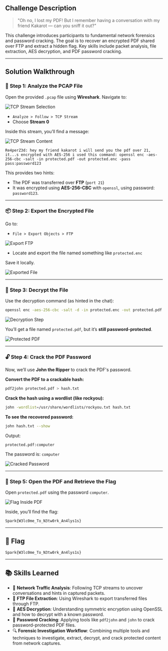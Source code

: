 ## Challenge Description

> "Oh no, I lost my PDF! But I remember having a conversation with my friend Kakarot — can you sniff it out?"

This challenge introduces participants to fundamental network forensics and password cracking. The goal is to recover an encrypted PDF shared over FTP and extract a hidden flag. Key skills include packet analysis, file extraction, AES decryption, and PDF password cracking.

---

## Solution Walkthrough

### 🧠 Step 1: Analyze the PCAP File

Open the provided `.pcap` file using **Wireshark**. Navigate to:

![TCP Stream Selection](./Screenshot_1555.png)

- `Analyze > Follow > TCP Stream`
- Choose **Stream 0**

Inside this stream, you’ll find a message:

![TCP Stream Content](./Screenshot_1556.png)

```text
Re4perZ3d: hey my friend kakarot i will send you the pdf over 21, it...s encrypted with AES-256 i used this command: openssl enc -aes-256-cbc -salt -in protected.pdf -out protected.enc -pass pass:password123
```

This provides two hints:

- The PDF was transferred over **FTP** (`port 21`)
- It was encrypted using **AES-256-CBC** with `openssl`, using password: `password123`.

---

### 📦 Step 2: Export the Encrypted File

Go to:

- `File > Export Objects > FTP`

![Export FTP](./Screenshot_1557.png)

- Locate and export the file named something like `protected.enc`

Save it locally.

![Exported File](./Screenshot_1558.png)

---

### 🔐 Step 3: Decrypt the File

Use the decryption command (as hinted in the chat):

```bash
openssl enc -aes-256-cbc -salt -d -in protected.enc -out protected.pdf -pass pass:password123
```

![Decryption Step](./Screenshot_1559.png)

You’ll get a file named `protected.pdf`, but it’s **still password-protected**.

![Protected PDF](./Screenshot_1560.png)

---

### 🔓 Step 4: Crack the PDF Password

Now, we’ll use **John the Ripper** to crack the PDF's password.

**Convert the PDF to a crackable hash:**

```bash
pdf2john protected.pdf > hash.txt
```

**Crack the hash using a wordlist (like rockyou):**

```bash
john -wordlist=/usr/share/wordlists/rockyou.txt hash.txt
```

**To see the recovered password:**

```bash
john hash.txt --show
```

Output:

```text
protected.pdf:computer
```

The password is: `computer`

![Cracked Password](./Screenshot_1561.png)

---

### 📖 Step 5: Open the PDF and Retrieve the Flag

Open `protected.pdf` using the password `computer`.

![Flag Inside PDF](./Screenshot_1562.png)

Inside, you’ll find the flag:

```text
Spark{W3lc0me_To_N3tw0rk_An4lys1s}
```

---

## 🏁 Flag

```text
Spark{W3lc0me_To_N3tw0rk_An4lys1s}
```

---

## 📚 Skills Learned

- 📡 **Network Traffic Analysis**: Following TCP streams to uncover conversations and hints in captured packets.
- 📁 **FTP File Extraction**: Using Wireshark to export transferred files through FTP.
- 🔐 **AES Decryption**: Understanding symmetric encryption using OpenSSL and how to decrypt with a known password.
- 🪪 **Password Cracking**: Applying tools like `pdf2john` and `john` to crack password-protected PDF files.
- 🔍 **Forensic Investigation Workflow**: Combining multiple tools and techniques to investigate, extract, decrypt, and crack protected content from network captures.
